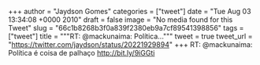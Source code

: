 
+++
author = "Jaydson Gomes"
categories = ["tweet"]
date = "Tue Aug 03 13:34:08 +0000 2010"
draft = false
image = "No media found for this Tweet"
slug = "66c1b8268b3f0a839f2380eb9a7cf89541398856"
tags = ["tweet"]
title = """RT: @mackunaima: Política..."""
tweet = true
tweet_url = "https://twitter.com/jaydson/status/20221929894"
+++
RT: @mackunaima: Política é coisa de palhaço http://bit.ly/9iGGti
